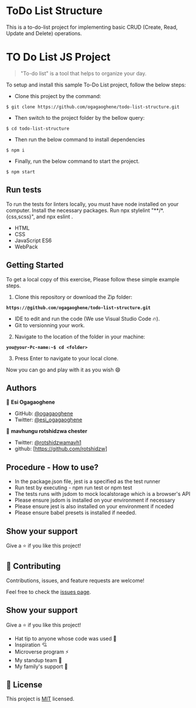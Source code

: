 # ToDo List Structure
This is a to-do-list project for implementing basic CRUD (Create, Read, Update and Delete) operations. 



# TO Do List JS Project

> "To-do list" is a tool that helps to organize your day. 

To setup and install this sample To-Do List project, follow the below steps:
- Clone this project by the command: 

```
$ git clone https://github.com/ogagaoghene/todo-list-structure.git
```
- Then switch to the project folder by the bellow query:

```
$ cd todo-list-structure
```

- Then run the below command to install dependencies

```
$ npm i
```
- Finally, run the below command to start the project.

```
$ npm start
```

## Run tests 
To run the tests for linters locally, you must have node installed on your computer. Install the necessary packages. Run npx stylelint "**/*.{css,scss}", and npx eslint .
- HTML
- CSS
- JavaScript  ES6
- WebPack

## Getting Started
To get a local copy of this exercise, Please follow these simple example steps.

1. Clone this repository or download the Zip folder:

**``https://@github.com/ogagaoghene/todo-list-structure.git``**

- IDE to edit and run the code (We use Visual Studio Code 🔥).
- Git to versionning your work.


2. Navigate to the location of the folder in your machine:

**``you@your-Pc-name:~$ cd <folder>``**

3. Press Enter to navigate to your local clone.

Now you can go and play with it as you wish :smile:

## Authors

👤 **Esi Ogagaoghene**

- GitHub: [@ogagaoghene](https://github.com/ogagaoghene)
- Twitter: [@esi_ogagaoghene](https://twitter.com/esi.ogaga)

👤 **mavhungu rotshidzwa chester**
- Twitter: [@rotshidzwamavh1](https://twitter.com/rotshidzwamavh1)
- github: [https://github.com/rotshidzw]

## Procedure - How to use?
- In the package.json file, jest is a specified as the test runner
- Run test by executing - npm run test or npm test
- The tests runs with jsdom to mock localstorage which is a browser's API 
- Please ensure jsdom is installed on your environment if necessary
- Please ensure jest is also installed on your environment if nceded
- Please ensure babel presets is installed if needed.

## Show your support

Give a ⭐️ if you like this project!

## 🤝 Contributing
Contributions, issues, and feature requests are welcome!

Feel free to check the [issues page](../../issues/).

## Show your support
Give a ⭐️ if you like this project!

- Hat tip to anyone whose code was used 🔰
- Inspiration 💘
- Microverse program ⚡
- My standup team 🏹
- My family's support 🙌

## 📝 License

This project is [MIT](./MIT.md) licensed.


